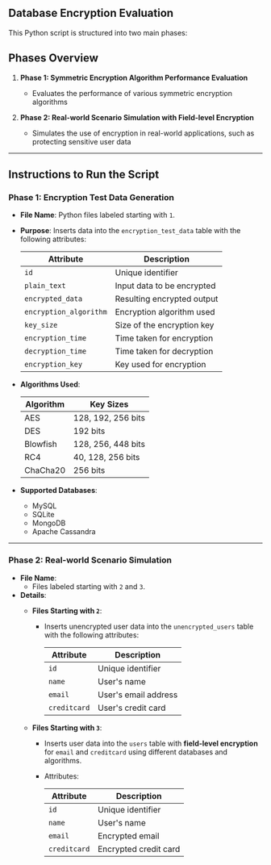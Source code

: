 ## Database Encryption Evaluation

This Python script is structured into two main phases:  

## Phases Overview  
1. **Phase 1: Symmetric Encryption Algorithm Performance Evaluation**  
   - Evaluates the performance of various symmetric encryption algorithms

2. **Phase 2: Real-world Scenario Simulation with Field-level Encryption**  
   - Simulates the use of encryption in real-world applications, such as protecting sensitive user data

---

## Instructions to Run the Script  

### Phase 1: Encryption Test Data Generation  
- **File Name**: Python files labeled starting with `1`.  
- **Purpose**: Inserts data into the `encryption_test_data` table with the following attributes:  

  | **Attribute**          | **Description**                       |
  |------------------------|---------------------------------------|
  | `id`                   | Unique identifier                     |
  | `plain_text`           | Input data to be encrypted            |
  | `encrypted_data`       | Resulting encrypted output            |
  | `encryption_algorithm` | Encryption algorithm used             |
  | `key_size`             | Size of the encryption key            |
  | `encryption_time`      | Time taken for encryption             |
  | `decryption_time`      | Time taken for decryption             |
  | `encryption_key`       | Key used for encryption               |  

- **Algorithms Used**:  

  | **Algorithm** | **Key Sizes**        |
  |---------------|----------------------|
  | AES           | 128, 192, 256 bits   |
  | DES           | 192 bits             |
  | Blowfish      | 128, 256, 448 bits   |
  | RC4           | 40, 128, 256 bits    |
  | ChaCha20      | 256 bits             |  

- **Supported Databases**:  
  - MySQL  
  - SQLite  
  - MongoDB  
  - Apache Cassandra  

---

### Phase 2: Real-world Scenario Simulation  
- **File Name**:  
  - Files labeled starting with `2` and `3`.  
- **Details**:  
  - **Files Starting with `2`**:  
    - Inserts unencrypted user data into the `unencrypted_users` table with the following attributes:  

      | **Attribute** | **Description**        |
      |---------------|------------------------|
      | `id`          | Unique identifier      |
      | `name`        | User's name            |
      | `email`       | User's email address   |
      | `creditcard`  | User's credit card     |  

  - **Files Starting with `3`**:  
    - Inserts user data into the `users` table with **field-level encryption** for `email` and `creditcard` using different databases and algorithms.  
    - Attributes:  

      | **Attribute** | **Description**        |
      |---------------|------------------------|
      | `id`          | Unique identifier      |
      | `name`        | User's name            |
      | `email`       | Encrypted email        |
      | `creditcard`  | Encrypted credit card  |
